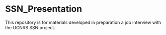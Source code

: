 # SSN_Presentation

This repository is for materials developed in preparation a job interview with the UCNRS SSN project. 
